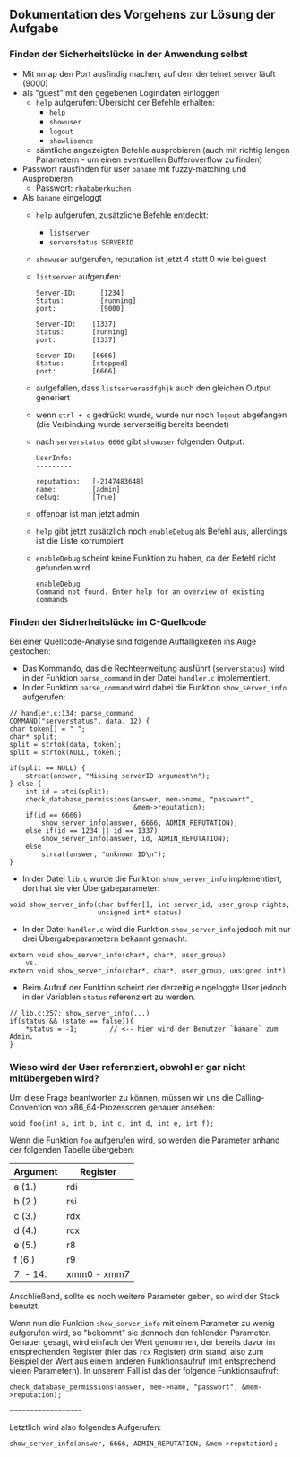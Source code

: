 ## Dokumentation des Vorgehens zur Lösung der Aufgabe
### Finden der Sicherheitslücke in der Anwendung selbst

- Mit nmap den Port ausfindig machen, auf dem der telnet server läuft (9000)
- als "guest" mit den gegebenen Logindaten einloggen
    - `help` aufgerufen: Übersicht der Befehle erhalten:
        - `help`
        - `showuser`
        - `logout`
        - `showlisence`
    - sämtliche angezeigten Befehle ausprobieren (auch mit richtig langen
      Parametern - um einen eventuellen Bufferoverflow zu finden)
- Passwort rausfinden für user `banane` mit fuzzy-matching und Ausprobieren
    - Passwort: `rhababerkuchen`
- Als `banane` eingeloggt
    - `help` aufgerufen, zusätzliche Befehle entdeckt:
        - `listserver`
        - `serverstatus SERVERID`
    - `showuser` aufgerufen, reputation ist jetzt 4 statt 0 wie bei guest
    - `listserver` aufgerufen:

        ```
        Server-ID:      [1234]
        Status:         [running]
        port:           [9000]

        Server-ID:    [1337]
        Status:       [running]
        port:         [1337]

        Server-ID:    [6666]
        Status:       [stopped]
        port:         [6666]
        ```

    - aufgefallen, dass `listserverasdfghjk` auch den gleichen Output generiert
    - wenn `ctrl + c` gedrückt wurde, wurde nur noch `logout` abgefangen (die
      Verbindung wurde serverseitig bereits beendet)
    - nach `serverstatus 6666` gibt `showuser` folgenden Output:

        ```
        UserInfo:
        ---------

        reputation:   [-2147483648]
        name:         [admin]
        debug:        [True]
        ```
    - offenbar ist man jetzt admin
    - `help` gibt jetzt zusätzlich noch `enableDebug` als Befehl aus,
      allerdings ist die Liste korrumpiert
    - `enableDebug` scheint keine Funktion zu haben, da der Befehl nicht
      gefunden wird

      ```
      enableDebug
      Command not found. Enter help for an overview of existing commands
      ```

### Finden der Sicherheitslücke im C-Quellcode
Bei einer Quellcode-Analyse sind folgende Auffälligkeiten ins Auge gestochen:

- Das Kommando, das die Rechteerweitung ausführt (`serverstatus`) wird in der
  Funktion `parse_command` in der Datei `handler.c` implementiert.
- In der Funktion `parse_command` wird dabei die Funktion `show_server_info`
  aufgerufen:

```
// handler.c:134: parse_command
COMMAND("serverstatus", data, 12) {
char token[] = " ";
char* split;
split = strtok(data, token);
split = strtok(NULL, token);

if(split == NULL) {
    strcat(answer, "Missing serverID argument\n");
} else {
    int id = atoi(split);
    check_database_permissions(answer, mem->name, "passwort",
                               &mem->reputation);
    if(id == 6666)
        show_server_info(answer, 6666, ADMIN_REPUTATION);
    else if(id == 1234 || id == 1337)
        show_server_info(answer, id, ADMIN_REPUTATION);
    else
        strcat(answer, "unknown ID\n");
}
```

- In der Datei `lib.c` wurde die Funktion `show_server_info` implementiert,
  dort hat sie vier Übergabeparameter: 

```
void show_server_info(char buffer[], int server_id, user_group rights,
                      unsigned int* status)
```

- In der Datei `handler.c` wird die Funktion `show_server_info` jedoch mit  nur
  drei Übergabeparametern bekannt gemacht: 

```
extern void show_server_info(char*, char*, user_group)
    vs.
extern void show_server_info(char*, char*, user_group, unsigned int*)
```

- Beim Aufruf der Funktion scheint der derzeitig eingeloggte  User jedoch in
  der Variablen `status` referenziert zu werden.

```
// lib.c:257: show_server_info(...)
if(status && (state == false)){
    *status = -1;        // <-- hier wird der Benutzer `banane` zum Admin.
}
```

### Wieso wird der User referenziert, obwohl er gar nicht mitübergeben wird?

Um diese Frage beantworten zu können, müssen wir uns die Calling-Convention von
x86_64-Prozessoren genauer ansehen:

```
void foo(int a, int b, int c, int d, int e, int f);
```

Wenn die Funktion `foo` aufgerufen wird, so werden die Parameter anhand der
folgenden Tabelle übergeben:

| Argument | Register |
| -------- | -------- |
| a (1.)   | rdi      |
| b (2.)   | rsi      |
| c (3.)   | rdx      |
| d (4.)   | rcx      |
| e (5.)   | r8       |
| f (6.)   | r9       |
| 7. - 14. | xmm0 - xmm7 |

Anschließend, sollte es noch weitere Parameter geben, so wird der Stack
benutzt.

Wenn nun die Funktion `show_server_info` mit einem Parameter zu wenig
aufgerufen wird, so "bekommt" sie dennoch den fehlenden Parameter. Genauer
gesagt, wird einfach der Wert genommen, der bereits davor im entsprechenden
Register (hier das `rcx` Register) drin stand, also zum Beispiel der Wert aus
einem anderen Funktionsaufruf (mit entsprechend vielen Parametern).  In unserem
Fall ist das der folgende Funktionsaufruf:

```
check_database_permissions(answer, mem->name, "passwort", &mem->reputation);
                                                        ~~~~~~~~~~~~~~~~~~
```

Letztlich wird also folgendes Aufgerufen:

```
show_server_info(answer, 6666, ADMIN_REPUTATION, &mem->reputation);
```
